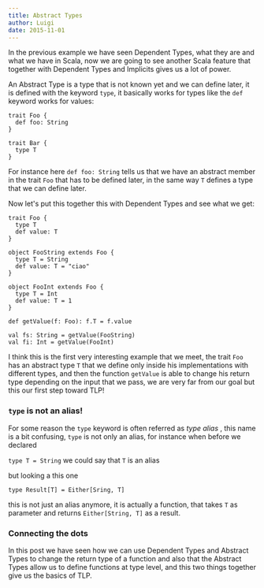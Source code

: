 ```yaml
---
title: Abstract Types
author: Luigi
date: 2015-11-01
---
```


In the previous example we have seen Dependent Types, 
what they are and what we have in Scala, now we are going to
see another Scala feature that together with Dependent Types and Implicits
gives us a lot of power.

An Abstract Type is a type that is not known yet and we can define
later, it is defined with the keyword `type`, 
it basically  works for types like the `def` keyword works for values:

```
trait Foo {
  def foo: String
}

trait Bar {
  type T
}

```

For instance here `def foo: String`  tells us that we have an abstract 
member in the trait `Foo` that has to be defined later, 
in the same way `T` defines a type that we can define later.

Now let's put this together this with Dependent Types and see what we get:

```
trait Foo {
  type T
  def value: T
}

object FooString extends Foo {
  type T = String
  def value: T = "ciao"
}

object FooInt extends Foo {
  type T = Int
  def value: T = 1
}

def getValue(f: Foo): f.T = f.value

val fs: String = getValue(FooString)
val fi: Int = getValue(FooInt)
```

I think this is the first very interesting example that we meet,
the trait `Foo` has an abstract type `T` that we define only inside his 
implementations with different types, and then the function `getValue` 
is able to change his return type depending on the input that we 
pass, we are very far from our goal but this our first step 
toward TLP!

### `type` is not an alias!

For some reason the `type` keyword is often referred as _type alias_ ,
this name is a bit confusing, `type` is not only an alias,
for instance when before we declared  

`type T = String` we could say that `T` is an alias

but looking a this one

`type Result[T] = Either[Sring, T]` 

this is not just an alias anymore, it is actually a function,
that takes `T` as parameter and returns `Either[String, T]` 
as a result.

### Connecting the dots 

In this post we have seen how we can use 
Dependent Types and Abstract Types to change the return type 
of a function and also that the Abstract Types allow us 
to define functions at type level, and this two things together 
give us the basics of TLP.

